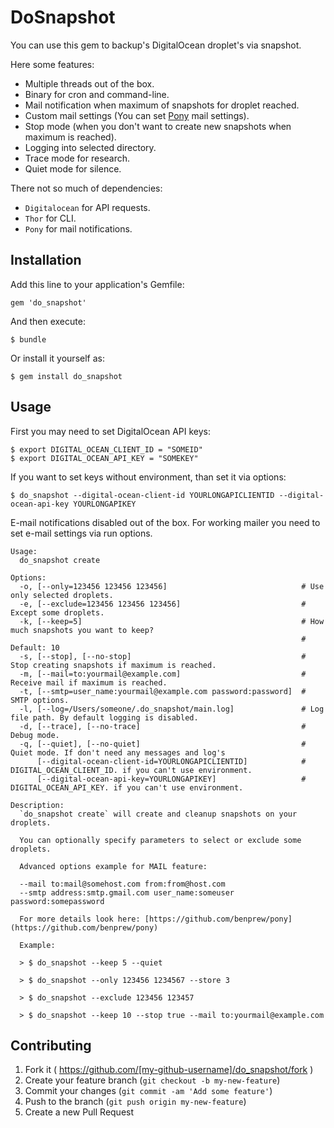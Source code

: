 # DoSnapshot

You can use this gem to backup's DigitalOcean droplet's via snapshot.

Here some features:

- Multiple threads out of the box.
- Binary for cron and command-line.
- Mail notification when maximum of snapshots for droplet reached.
- Custom mail settings (You can set [Pony](https://github.com/benprew/pony) mail settings).
- Stop mode (when you don't want to create new snapshots when maximum is reached).
- Logging into selected directory.
- Trace mode for research.
- Quiet mode for silence.

There not so much of dependencies:

- `Digitalocean` for API requests.
- `Thor` for CLI.
- `Pony` for mail notifications.

## Installation

Add this line to your application's Gemfile:

    gem 'do_snapshot'

And then execute:

    $ bundle

Or install it yourself as:

    $ gem install do_snapshot

## Usage

First you may need to set DigitalOcean API keys:
 

    $ export DIGITAL_OCEAN_CLIENT_ID = "SOMEID"
    $ export DIGITAL_OCEAN_API_KEY = "SOMEKEY"

 
If you want to set keys without environment, than set it via options:

    $ do_snapshot --digital-ocean-client-id YOURLONGAPICLIENTID --digital-ocean-api-key YOURLONGAPIKEY

E-mail notifications disabled out of the box. 
For working mailer you need to set e-mail settings via run options.

```shell
Usage:
  do_snapshot create

Options:
  -o, [--only=123456 123456 123456]                              # Use only selected droplets.
  -e, [--exclude=123456 123456 123456]                           # Except some droplets.
  -k, [--keep=5]                                                 # How much snapshots you want to keep?
                                                                 # Default: 10
  -s, [--stop], [--no-stop]                                      # Stop creating snapshots if maximum is reached.
  -m, [--mail=to:yourmail@example.com]                           # Receive mail if maximum is reached.
  -t, [--smtp=user_name:yourmail@example.com password:password]  # SMTP options.
  -l, [--log=/Users/someone/.do_snapshot/main.log]               # Log file path. By default logging is disabled.
  -d, [--trace], [--no-trace]                                    # Debug mode.
  -q, [--quiet], [--no-quiet]                                    # Quiet mode. If don't need any messages and log's
      [--digital-ocean-client-id=YOURLONGAPICLIENTID]            # DIGITAL_OCEAN_CLIENT_ID. if you can't use environment.
      [--digital-ocean-api-key=YOURLONGAPIKEY]                   # DIGITAL_OCEAN_API_KEY. if you can't use environment.

Description:
  `do_snapshot create` will create and cleanup snapshots on your droplets.

  You can optionally specify parameters to select or exclude some droplets.

  Advanced options example for MAIL feature:

  --mail to:mail@somehost.com from:from@host.com 
  --smtp address:smtp.gmail.com user_name:someuser password:somepassword

  For more details look here: [https://github.com/benprew/pony](https://github.com/benprew/pony)

  Example:

  > $ do_snapshot --keep 5 --quiet

  > $ do_snapshot --only 123456 1234567 --store 3

  > $ do_snapshot --exclude 123456 123457

  > $ do_snapshot --keep 10 --stop true --mail to:yourmail@example.com
```

## Contributing

1. Fork it ( https://github.com/[my-github-username]/do_snapshot/fork )
2. Create your feature branch (`git checkout -b my-new-feature`)
3. Commit your changes (`git commit -am 'Add some feature'`)
4. Push to the branch (`git push origin my-new-feature`)
5. Create a new Pull Request

